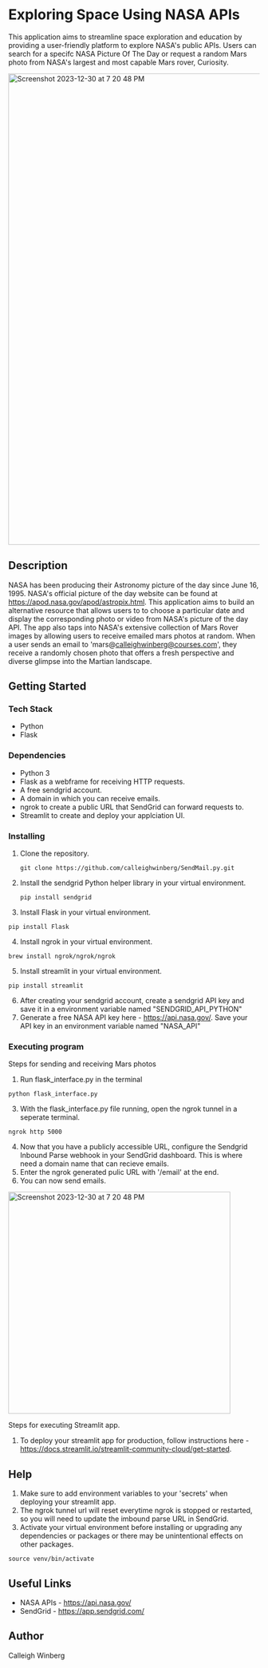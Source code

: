 # Exploring Space Using NASA APIs

This application aims to streamline space exploration and education by providing a user-friendly platform to explore NASA's public APIs. Users can search for a specifc NASA
Picture Of The Day or request a random Mars photo from NASA's largest and most capable Mars rover, Curiosity. 

<img width="945" alt="Screenshot 2023-12-30 at 7 20 48 PM" src="https://github.com/calleighwinberg/SendMail.py/assets/149536156/670f3472-c35d-44ef-b4f5-c4dd1590cbe0">


## Description

NASA has been producing their Astronomy picture of the day since June 16, 1995. NASA's official picture of the day website can be found at https://apod.nasa.gov/apod/astropix.html. 
This application aims to build an alternative resource that allows users to to choose a particular date and display the corresponding photo or video from NASA's picture of the day API. The app also taps into NASA's extensive collection of Mars Rover images by allowing users to receive emailed mars photos at random. When a user sends an email to 'mars@calleighwinberg@courses.com', they receive a randomly chosen photo that offers a fresh perspective and diverse glimpse into the Martian landscape. 

## Getting Started

### Tech Stack
* Python
* Flask

### Dependencies

* Python 3
* Flask as a webframe for receiving HTTP requests.
* A free sendgrid account.
* A domain in which you can receive emails.
* ngrok to create a public URL that SendGrid can forward requests to.
* Streamlit to create and deploy your applciation UI.

### Installing

1. Clone the repository. 
   ```
   git clone https://github.com/calleighwinberg/SendMail.py.git
   ```
2. Install the sendgrid Python helper library in your virtual environment.
    ```
   pip install sendgrid
   ```
3. Install Flask in your virtual environment.
  ```
 pip install Flask
 ```
4. Install ngrok in your virtual environment.
  ```
 brew install ngrok/ngrok/ngrok
 ```
5. Install streamlit in your virtual environment.
  ```
 pip install streamlit
 ```
6. After creating your sendgrid account, create a sendgrid API key and save it in a environment variable named "SENDGRID_API_PYTHON"
7. Generate a free NASA API key here - https://api.nasa.gov/. Save your API key in an environment variable named "NASA_API"


### Executing program

Steps for sending and receiving Mars photos
1. Run flask_interface.py in the terminal
```
python flask_interface.py
```
3. With the flask_interface.py file running, open the ngrok tunnel in a seperate terminal.
```
ngrok http 5000
```
4. Now that you have a publicly accessible URL, configure the Sendgrid Inbound Parse webhook in your SendGrid dashboard. This is where need a domain name that can recieve emails.
5. Enter the ngrok generated pulic URL with '/email' at the end.
6. You can now send emails.

<img width="445" alt="Screenshot 2023-12-30 at 7 20 48 PM" src="https://github.com/calleighwinberg/SendMail.py/assets/149536156/c56745a8-de91-49ad-a336-101933635af6">

Steps for executing Streamlit app.
1. To deploy your streamlit app for production, follow instructions here - https://docs.streamlit.io/streamlit-community-cloud/get-started. 

## Help

1. Make sure to add environment variables to your 'secrets' when deploying your streamlit app.
2. The ngrok tunnel url will reset everytime ngrok is stopped or restarted, so you will need to update the imbound parse URL in SendGrid.
3. Activate your virtual environment before installing or upgrading any dependencies or packages or there may be unintentional effects on other packages. 
```
source venv/bin/activate
```

## Useful Links
* NASA APIs - https://api.nasa.gov/
* SendGrid - https://app.sendgrid.com/

## Author

Calleigh Winberg


